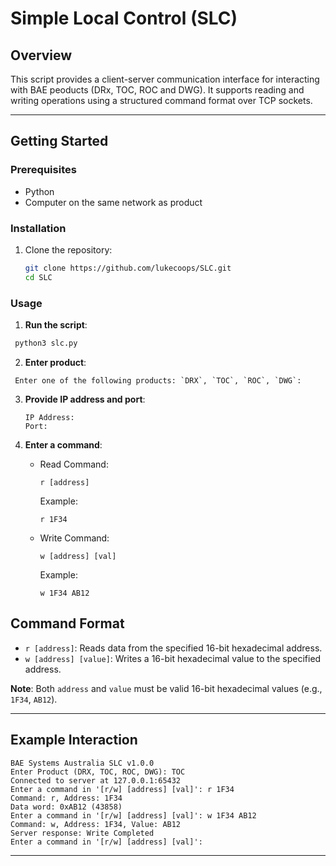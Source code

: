 # Simple Local Control (SLC)

## Overview

This script provides a client-server communication interface for interacting with BAE peoducts (DRx, TOC, ROC and DWG). It supports reading and writing operations using a structured command format over TCP sockets.

---

## Getting Started

### Prerequisites

- Python
- Computer on the same network as product

### Installation

1. Clone the repository:
   ```bash
   git clone https://github.com/lukecoops/SLC.git
   cd SLC
### Usage

1.  **Run the script**:

   ```bash
    python3 slc.py
```
2.  **Enter product**:
   ```
    Enter one of the following products: `DRX`, `TOC`, `ROC`, `DWG`: 
```
3.  **Provide IP address and port**:
    ```
    IP Address:
    Port:
4.  **Enter a command**:

    -   Read Command:

        `r [address]`

        Example:

        `r 1F34`

    -   Write Command:

        `w [address] [val]`

        Example:

        `w 1F34 AB12`


Command Format
--------------

-   `r [address]`: Reads data from the specified 16-bit hexadecimal address.
-   `w [address] [value]`: Writes a 16-bit hexadecimal value to the specified address.

**Note**: Both `address` and `value` must be valid 16-bit hexadecimal values (e.g., `1F34`, `AB12`).

* * * * *
Example Interaction
-------------------
```
BAE Systems Australia SLC v1.0.0
Enter Product (DRX, TOC, ROC, DWG): TOC
Connected to server at 127.0.0.1:65432
Enter a command in '[r/w] [address] [val]': r 1F34
Command: r, Address: 1F34
Data word: 0xAB12 (43858)
Enter a command in '[r/w] [address] [val]': w 1F34 AB12
Command: w, Address: 1F34, Value: AB12
Server response: Write Completed
Enter a command in '[r/w] [address] [val]':
```
* * * * *
